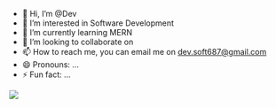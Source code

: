 - 👋 Hi, I’m @Dev
- 👀 I’m interested in Software Development
- 🌱 I’m currently learning MERN
- 💞️ I’m looking to collaborate on 
- 📫 How to reach me, you can email me on dev.soft687@gmail.com
- 😄 Pronouns: ...
- ⚡ Fun fact: ...


![](https://github-readme-stats.vercel.app/api/top-langs/?username=dev-687&theme=blueberry&hide_border=false&include_all_commits=false&count_private=false&layout=compact)



<!---
dev-687/dev-687 is a ✨ special ✨ repository because its `README.md` (this file) appears on your GitHub profile.
You can click the Preview link to take a look at your changes.
--->
